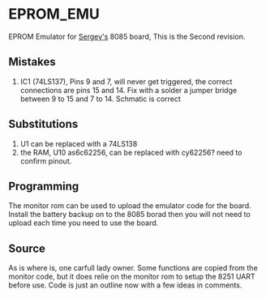 # EPROM_EMU
EPROM Emulator for [Sergey's](http://www.malinov.com/Home/sergeys-projects/minimax8085) 8085 board, This is the Second revision.


## Mistakes
1. IC1 (74LS137), Pins 9 and 7, will never get triggered, the correct connections are pins 15 and 14.
   Fix with a solder a jumper bridge between 9 to 15 and 7 to 14. Schmatic is correct

## Substitutions 
1. U1 can be replaced with a 74LS138
2. the RAM, U10 as6c62256, can be replaced with cy62256? need to confirm pinout.

## Programming
The monitor rom can be used to upload the emulator code for the board.
Install the battery backup on to the 8085 borad then you will not need to upload each time you need to use the board.

## Source
As is where is, one carfull lady owner.
Some functions are copied from the monitor code, but it does relie on the monitor rom to setup the 8251 UART before use.
Code is just an outline now with a few ideas in comments.
